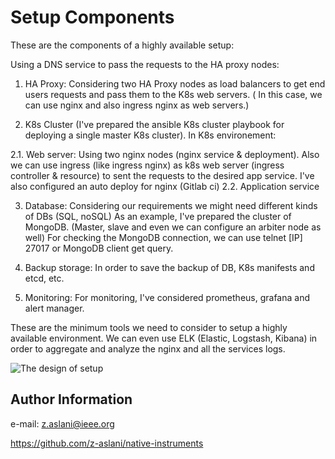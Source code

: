 Setup Components
=========
These are the components of a highly available setup:

Using a DNS service to pass the requests to the HA proxy nodes: 

1. HA Proxy:
Considering two HA Proxy nodes as load balancers to get end users requests and pass them to the K8s web servers. ( In this case, we can use nginx and also ingress nginx as web servers.)

2. K8s Cluster (I've prepared the ansible K8s cluster playbook for deploying a single master K8s cluster).
In K8s environement:

 2.1. Web server:
 Using two nginx nodes (nginx service & deployment). Also we can use ingress (like ingress nginx) as k8s web server (ingress controller & resource) to sent the requests to the desired app service.
 I've also configured an auto deploy for nginx (Gitlab ci)
 2.2. Application service 

3. Database:
Considering our requirements we might need different kinds of DBs (SQL, noSQL)
As an example, I've prepared the cluster of MongoDB. (Master, slave and even we can configure an arbiter node as well)
For checking the MongoDB connection, we can use telnet [IP] 27017 or MongoDB client get query.

4. Backup storage:
In order to save the backup of DB, K8s manifests and etcd, etc.

5. Monitoring:
For monitoring, I've considered prometheus, grafana and alert manager.

These are the minimum tools we need to consider to setup a highly available environment.
We can even use ELK (Elastic, Logstash, Kibana) in order to aggregate and analyze the nginx and all the services logs.


![The design of setup](https://user-images.githubusercontent.com/31848283/106353070-2875f880-62fd-11eb-9f5a-56539dccf3ba.png)


Author Information
------------------

e-mail: z.aslani@ieee.org

https://github.com/z-aslani/native-instruments


